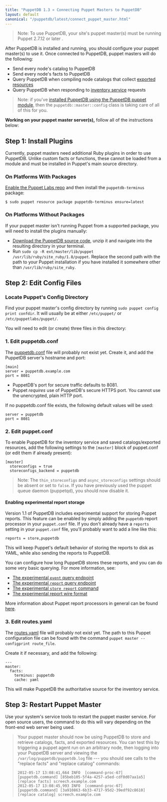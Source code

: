 ```yaml
---
title: "PuppetDB 1.3 » Connecting Puppet Masters to PuppetDB"
layout: default
canonical: "/puppetdb/latest/connect_puppet_master.html"
---
```


[puppetdb_download]: http://downloads.puppetlabs.com/puppetdb
[puppetdb_conf]: /guides/configuring.html#puppetdbconf
[routes_yaml]: /guides/configuring.html#routesyaml
[exported]: /puppet/2.7/reference/lang_exported.html
[install_via_module]: ./install_via_module.html
[report_processors]: http://docs.puppetlabs.com/guides/reporting.html
[event]: ./api/query/experimental/event.html
[report]: ./api/query/experimental/report.html
[store_report]: ./api/commands.html#store-report-version-1
[report_format]: ./api/wire_format/report_format.html

> Note: To use PuppetDB, your site's puppet master(s) must be running Puppet 2.7.12 or later .

After PuppetDB is installed and running, you should configure your puppet master(s) to use it. Once connected to PuppetDB, puppet masters will do the following: 

* Send every node's catalog to PuppetDB
* Send every node's facts to PuppetDB 
* Query PuppetDB when compiling node catalogs that collect [exported resources][exported]
* Query PuppetDB when responding to [inventory service](/guides/inventory_service.html) requests

> Note: if you've [installed PuppetDB using the PuppetDB puppet module][install_via_module], then the `puppetdb::master::config` class is taking care of all of this for you.

 **Working on your puppet master server(s),** follow all of the instructions below:

## Step 1: Install Plugins

Currently, puppet masters need additional Ruby plugins in order to use PuppetDB. Unlike custom facts or functions, these cannot be loaded from a module and must be installed in Puppet's main source directory. 

### On Platforms With Packages

[Enable the Puppet Labs repo](/guides/puppetlabs_package_repositories.html#open-source-repositories) and then install the `puppetdb-terminus` package:

    $ sudo puppet resource package puppetdb-terminus ensure=latest

### On Platforms Without Packages

If your puppet master isn't running Puppet from a supported package, you will need to install the plugins manually:

* [Download the PuppetDB source code][puppetdb_download], unzip it and navigate into the resulting directory in your terminal.
* Run `sudo cp -R ext/master/lib/puppet /usr/lib/ruby/site_ruby/1.8/puppet`. Replace the second path with the path to your Puppet installation if you have installed it somewhere other than `/usr/lib/ruby/site_ruby`.

## Step 2: Edit Config Files

### Locate Puppet's Config Directory

Find your puppet master's config directory by running `sudo puppet config print confdir`. It will usually be at either `/etc/puppet/` or `/etc/puppetlabs/puppet/`. 

You will need to edit (or create) three files in this directory:

### 1. Edit puppetdb.conf

The [puppetdb.conf][puppetdb_conf] file will probably not exist yet. Create it, and add the PuppetDB server's hostname and port:

    [main]
    server = puppetdb.example.com
    port = 8081

* PuppetDB's port for secure traffic defaults to 8081.
* Puppet _requires_ use of PuppetDB's secure HTTPS port. You cannot use the unencrypted, plain HTTP port.

If no puppetdb.conf file exists, the following default values will be used:

    server = puppetdb
    port = 8081

### 2. Edit puppet.conf

To enable PuppetDB for the inventory service and saved catalogs/exported resources, add the following settings to the `[master]` block of puppet.conf (or edit them if already present):

    [master]
      storeconfigs = true
      storeconfigs_backend = puppetdb

> Note: The `thin_storeconfigs` and `async_storeconfigs` settings should be absent or set to `false`. If you have previously used the puppet queue daemon (puppetqd), you should now disable it. 

#### Enabling experimental report storage

Version 1.1 of PuppetDB includes experimental support for storing Puppet
reports.  This feature can be enabled by simply adding the `puppetdb` report
processor in your `puppet.conf` file.  If you don't already have a `reports`
setting in your `puppet.conf` file, you'll probably want to add a line like this:

    reports = store,puppetdb

This will keep Puppet's default behavior of storing the reports to disk as YAML,
while also sending the reports to PuppetDB.

You can configure how long PuppetDB stores these reports, and you can do some
very basic querying.  For more information, see:

* [The experimental `event` query endpoint][event]
* [The experimental `report` query endpoint][report]
* [The experimental `store report` command][store_report]
* [The experimental report wire format][report_format]

More information about Puppet report processors in general can be found
[here][report_processors].

### 3. Edit routes.yaml

The [routes.yaml][routes_yaml] file will probably not exist yet. The path to this Puppet configuration file can be found with the command `puppet master --configprint route_file`.

Create it if necessary, and add the following:

    ---
    master:
      facts:
        terminus: puppetdb
        cache: yaml

This will make PuppetDB the authoritative source for the inventory service.

## Step 3: Restart Puppet Master

Use your system's service tools to restart the puppet master service. For open source users, the command to do this will vary depending on the front-end web server being used.

> Your puppet master should now be using PuppetDB to store and retrieve catalogs, facts, and exported resources. You can test this by triggering a puppet agent run on an arbitrary node, then logging into your PuppetDB server and viewing the `/var/log/puppetdb/puppetdb.log` file --- you should see calls to the "replace facts" and "replace catalog" commands:
>
>     2012-05-17 13:08:41,664 INFO  [command-proc-67] [puppetdb.command] [85beb105-5f4a-4257-a5ed-cdf0d07aa1a5] [replace facts] screech.example.com
>     2012-05-17 13:08:45,993 INFO  [command-proc-67] [puppetdb.command] [3a910863-6b33-4717-95d2-39edf92c8610] [replace catalog] screech.example.com
